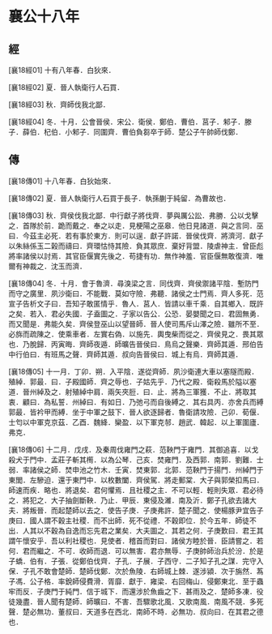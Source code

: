 # 襄公十八年

## 經 <a name="09Xiang18Jing"></a>

<a name="09Xiang18Jing01">[襄18經01]</a> 十有八年春．白狄來．

<a name="09Xiang18Jing02">[襄18經02]</a> 夏．晉人執衛行人石買．

<a name="09Xiang18Jing03">[襄18經03]</a> 秋．齊師伐我北鄙．

<a name="09Xiang18Jing04">[襄18經04]</a> 冬．十月．公會晉侯．宋公．衛侯．鄭伯．曹伯．莒子．邾子．滕子．薛伯．杞伯．小邾子．同圍齊．曹伯負芻卒于師．楚公子午帥師伐鄭．

## 傳 <a name="09Xiang18Zhuan"></a>

<a name="09Xiang18Zhuan01">[襄18傳01]</a> 十八年春．白狄始來．

<a name="09Xiang18Zhuan02">[襄18傳02]</a> 夏．晉人執衛行人石買于長子．執孫蒯于純留．為曹故也．

<a name="09Xiang18Zhuan03">[襄18傳03]</a> 秋．齊侯伐我北鄙．中行獻子將伐齊．夢與厲公訟．弗勝．公以戈擊之．首隊於前．跪而戴之．奉之以走．見梗陽之巫皋．他日見諸道．與之言同．巫曰．今茲主必死．若有事於東方．則可以逞．獻子許諾．晉侯伐齊．將濟河．獻子以朱絲係玉二榖而禱曰．齊環怙恃其險．負其眾庶．棄好背盟．陵虐神主．曾臣彪將率諸侯以討焉．其官臣偃實先後之．苟捷有功．無作神羞．官臣偃無敢復濟．唯爾有神裁之．沈玉而濟．

<a name="09Xiang18Zhuan04">[襄18傳04]</a> 冬．十月．會于魯濟．尋溴梁之言．同伐齊．齊侯禦諸平陰．塹防門而守之廣里．夙沙衛曰．不能戰．莫如守險．弗聽．諸侯之士門焉．齊人多死．范宣子告析文子曰．吾知子敢匿情乎．魯人．莒人．皆請以車千乘．自其鄉入．既許之矣．若入．君必失國．子盍圖之．子家以告公．公恐．晏嬰聞之曰．君固無勇．而又聞是．弗能久矣．齊侯登巫山以望晉師．晉人使司馬斥山澤之險．雖所不至．必旆而疏陳之．使乘車者．左實右偽．以施先．輿曳柴而從之．齊侯見之．畏其眾也．乃脫歸．丙寅晦．齊師夜遁．師曠告晉侯曰．鳥烏之聲樂．齊師其遁．邢伯告中行伯曰．有班馬之聲．齊師其遁．叔向告晉侯曰．城上有烏．齊師其遁．

<a name="09Xiang18Zhuan05">[襄18傳05]</a> 十一月．丁卯．朔．入平陰．遂從齊師．夙沙衛連大車以塞隧而殿．殖綽．郭最．曰．子殿國師．齊之辱也．子姑先乎．乃代之殿．衛殺馬於隘以塞道．晉州綽及之．射殖綽中肩．兩矢夾脰．曰．止．將為三軍獲．不止．將取其衷．顧曰．為私誓．州綽曰．有如日．乃弛弓而自後縛之．其右具丙．亦舍兵而縛郭最．皆衿甲而縛．坐于中軍之鼓下．晉人欲逐歸者．魯衛請攻險．己卯．荀偃．士匄以中軍克京茲．乙酉．魏絳．欒盈．以下軍克邿．趙武．韓起．以上軍圍廬．弗克．

<a name="09Xiang18Zhuan06">[襄18傳06]</a> 十二月．戊戌．及秦周伐雍門之萩．范鞅門于雍門．其御追喜．以戈殺犬于門中．孟莊子斬其橁．以為公琴．己亥．焚雍門．及西郭．南郭．劉難．士弱．率諸侯之師．焚申池之竹木．壬寅．焚東郭．北郭．范鞅門于揚門．州綽門于東閭．左驂迫．還于東門中．以枚數闔．齊侯駕．將走郵棠．大子與郭榮扣馬曰．師速而疾．略也．將退矣．君何懼焉．且社稷之主．不可以輕．輕則失眾．君必待之．將犯之．大子抽劍斷鞅．乃止．甲辰．東侵及濰．南及沂．鄭子孔欲去諸大夫．將叛晉．而起楚師以去之．使告子庚．子庚弗許．楚子聞之．使楊豚尹宜告子庚曰．國人謂不穀主社稷．而不出師．死不從禮．不穀即位．於今五年．師徒不出．人其以不穀為自逸而忘先君之業矣．大夫圖之．其若之何．子庚歎曰．君王其謂午懷安乎．吾以利社稷也．見使者．稽首而對曰．諸侯方睦於晉．臣請嘗之．若何．君而繼之．不可．收師而退．可以無害．君亦無辱．子庚帥師治兵於汾．於是子蟜．伯有．子張．從鄭伯伐齊．子孔．子展．子西守．二子知子孔之謀．完守入保．子孔不敢會楚師．楚師伐鄭．次於魚陵．右師城上棘．遂涉潁．次于旃然．蒍子馮．公子格．率銳師侵費滑．胥靡．獻于．雍梁．右回梅山．侵鄭東北．至于蟲牢而反．子庚門于純門．信于城下．而還涉於魚齒之下．甚雨及之．楚師多凍．役徒幾盡．晉人聞有楚師．師曠曰．不害．吾驟歌北風．又歌南風．南風不競．多死聲．楚必無功．董叔曰．天道多在西北．南師不時．必無功．叔向曰．在其君之德也．

